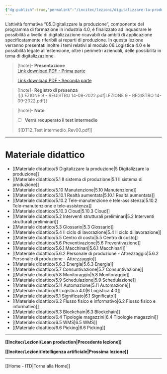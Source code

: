 ```yaml
---
{"dg-publish":true,"permalink":"/incitec/lezioni/digitalizzare-la-produzione/"}
---
```


L’attività formativa “05.Digitalizzare la produzione”, componente del programma di formazione in industria 4.0, è finalizzato ad inquadrare le possibilità a livello di digitalizzazione ricavabili da ambiti di applicazione specificatamente riferibili ai reparti di produzione. In questa lezione verranno presentati inoltre i temi relativi al modulo 06.Logistica 4.0 e le possibilità legate all'estensione, oltre i perimetri aziendali, delle possibilità in tema di digitalizzazione.

> [!note]- **Presentazione**   
>[Link download PDF - Prima parte](https://diapasonpolaris-my.sharepoint.com/:f:/g/personal/attanasio_polarisengineeringspa_com/EoXXIkzGfNhOlh5CEVG0ft0B1UZ0hbNZ_hxJU7U-mddCmQ?e=PbDooR)
>
>[Link download PDF - Seconda parte](https://diapasonpolaris-my.sharepoint.com/:b:/g/personal/attanasio_polarisengineeringspa_com/ESzkCcP-6ZBAn-Md_LMvkv4BPTX7TT0xJts4usLfpAPsQw?e=LhPlfs)

> [!note]- **Registro di presenza**  
> ![[LEZIONE 9 - REGISTRO 14-09-2022.pdf\|LEZIONE 9 - REGISTRO 14-09-2022.pdf]]

> [!note]- **Note**
> 
>
> - [ ] **Verrà recuperato il test intermedio**
> 
> ![[DT12_Test intermedio_Rev00.pdf]]

---
# Materiale didattico 

- [[Materiale didattico/5 Digitalizzare la produzione\|5 Digitalizzare la produzione]]
- [[Materiale didattico/5.1 Il sistema di produzione\|5.1 Il sistema di produzione]]
- [[Materiale didattico/5.10 Manutenzione\|5.10 Manutenzione]]
- [[Materiale didattico/5.10.1 Realtà aumentata\|5.10.1 Realtà aumentata]]
- [[Materiale didattico/5.10.2 Tele-manutenzione e tele-assistenza\|5.10.2 Tele-manutenzione e tele-assistenza]]
- [[Materiale didattico/5.10.3 Cloud\|5.10.3 Cloud]]
- [[Materiale didattico/5.2 Interventi strutturali preliminari\|5.2 Interventi strutturali preliminari]]
- [[Materiale didattico/5.3 Glossario\|5.3 Glossario]]
- [[Materiale didattico/5.4 Il ciclo di lavorazione\|5.4 Il ciclo di lavorazione]]
- [[Materiale didattico/5.5 Centro di costo\|5.5 Centro di costo]]
- [[Materiale didattico/5.6 Preventivazione\|5.6 Preventivazione]]
- [[Materiale didattico/5.6.1 Macchinari\|5.6.1 Macchinari]]
- [[Materiale didattico/5.6.2 Personale di produzione - Attrezzaggio\|5.6.2 Personale di produzione - Attrezzaggio]]
- [[Materiale didattico/5.6.3 Energia\|5.6.3 Energia]]
- [[Materiale didattico/5.7 Consuntivazione\|5.7 Consuntivazione]]
- [[Materiale didattico/5.8 Monitoraggio\|5.8 Monitoraggio]]
- [[Materiale didattico/5.9 Schedulazione\|5.9 Schedulazione]]
- [[Materiale didattico/5.11 Automazione\|5.11 Automazione]]
- [[Materiale didattico/6 Logistica 4.0\|6 Logistica 4.0]]
- [[Materiale didattico/6.1 Significato\|6.1 Significato]]
- [[Materiale didattico/6.2 Flusso fisico e informativo\|6.2 Flusso fisico e informativo]]
- [[Materiale didattico/6.3 Blockchain\|6.3 Blockchain]]
- [[Materiale didattico/6.4 Tipologie magazzini\|6.4 Tipologie magazzini]]
- [[Materiale didattico/6.5 WMS\|6.5 WMS]]
- [[Materiale didattico/6.6 Picking\|6.6 Picking]]

---

**[[Incitec/Lezioni/Lean production\|Precedente lezione]]**

**[[Incitec/Lezioni/Intelligenza artificiale\|Prossima lezione]]**

---

[[Home - ITD\|Torna alla Home]]